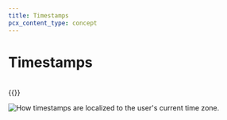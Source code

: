 ```yaml
---
title: Timestamps
pcx_content_type: concept
---
```


# Timestamps

<br />{{<render file="_timestamp.md">}}

![How timestamps are localized to the user's current time zone.](/images/email-security//timestamps.png)